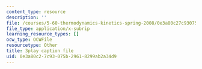 ```yaml
---
content_type: resource
description: ''
file: /courses/5-60-thermodynamics-kinetics-spring-2008/0e3a80c27c93075b29618299ab2a34d9_DqEmrt_xQTg.srt
file_type: application/x-subrip
learning_resource_types: []
ocw_type: OCWFile
resourcetype: Other
title: 3play caption file
uid: 0e3a80c2-7c93-075b-2961-8299ab2a34d9
---
```

